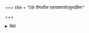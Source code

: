+++
title = "08 पौण्डरीक एकादशरात्रोऽयुतदक्षिणः"

+++

<details><summary>थिते</summary>

पौण्डरीक एकादशरात्रोऽयुतदक्षिणः ८
</details>
